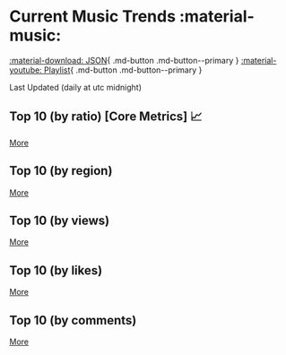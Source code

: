 # Current Music Trends :material-music:

[:material-download: JSON](/current-music-trends/data.json){ .md-button .md-button--primary }
[:material-youtube: Playlist](https://www.youtube.com/playlist?list=PLv5KLCzERve6UI32k8kvAcUY077i3VWE6){ .md-button .md-button--primary }

Last Updated <!-- $timestamp --> (daily at utc midnight)

## Top 10 (by ratio) [Core Metrics] :chart_with_upwards_trend:

<!-- $top_10_by_ratio -->

[More](/current-music-trends/time-to-views-ratio)

## Top 10 (by region)

<!-- $top_10_by_region -->

[More](/current-music-trends/region-score)

## Top 10 (by views)

<!-- $top_10_by_views -->

[More](/current-music-trends/playlist)

## Top 10 (by likes)

<!-- $top_10_by_likes -->

[More](/current-music-trends/likes)

## Top 10 (by comments)

<!-- $top_10_by_comments -->

[More](/current-music-trends/comments)
